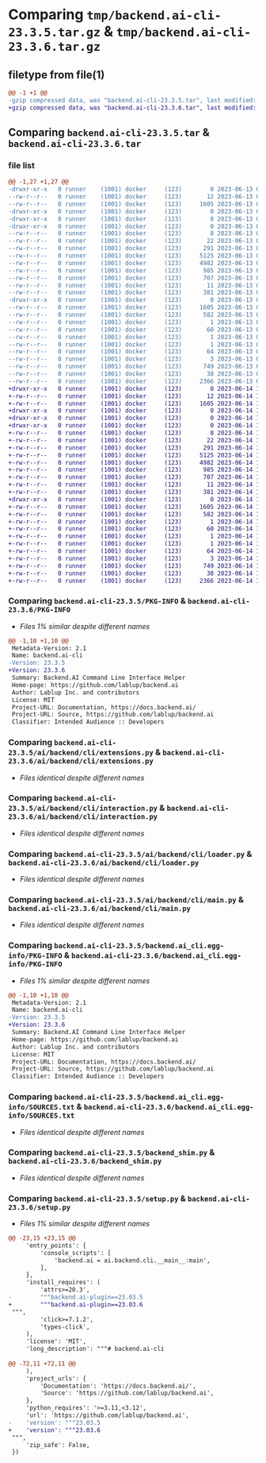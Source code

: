 # Comparing `tmp/backend.ai-cli-23.3.5.tar.gz` & `tmp/backend.ai-cli-23.3.6.tar.gz`

## filetype from file(1)

```diff
@@ -1 +1 @@
-gzip compressed data, was "backend.ai-cli-23.3.5.tar", last modified: Tue Jun 13 03:42:15 2023, max compression
+gzip compressed data, was "backend.ai-cli-23.3.6.tar", last modified: Wed Jun 14 11:13:27 2023, max compression
```

## Comparing `backend.ai-cli-23.3.5.tar` & `backend.ai-cli-23.3.6.tar`

### file list

```diff
@@ -1,27 +1,27 @@
-drwxr-xr-x   0 runner    (1001) docker     (123)        0 2023-06-13 03:42:15.936266 backend.ai-cli-23.3.5/
--rw-r--r--   0 runner    (1001) docker     (123)       12 2023-06-13 03:42:15.000000 backend.ai-cli-23.3.5/MANIFEST.in
--rw-r--r--   0 runner    (1001) docker     (123)     1605 2023-06-13 03:42:15.936266 backend.ai-cli-23.3.5/PKG-INFO
-drwxr-xr-x   0 runner    (1001) docker     (123)        0 2023-06-13 03:42:15.932266 backend.ai-cli-23.3.5/ai/
-drwxr-xr-x   0 runner    (1001) docker     (123)        0 2023-06-13 03:42:15.932266 backend.ai-cli-23.3.5/ai/backend/
-drwxr-xr-x   0 runner    (1001) docker     (123)        0 2023-06-13 03:42:15.932266 backend.ai-cli-23.3.5/ai/backend/cli/
--rw-r--r--   0 runner    (1001) docker     (123)        8 2023-06-13 03:42:15.000000 backend.ai-cli-23.3.5/ai/backend/cli/VERSION
--rw-r--r--   0 runner    (1001) docker     (123)       22 2023-06-13 03:42:15.000000 backend.ai-cli-23.3.5/ai/backend/cli/__init__.py
--rw-r--r--   0 runner    (1001) docker     (123)      291 2023-06-13 03:42:15.000000 backend.ai-cli-23.3.5/ai/backend/cli/__main__.py
--rw-r--r--   0 runner    (1001) docker     (123)     5125 2023-06-13 03:42:15.000000 backend.ai-cli-23.3.5/ai/backend/cli/extensions.py
--rw-r--r--   0 runner    (1001) docker     (123)     4982 2023-06-13 03:42:15.000000 backend.ai-cli-23.3.5/ai/backend/cli/interaction.py
--rw-r--r--   0 runner    (1001) docker     (123)      985 2023-06-13 03:42:15.000000 backend.ai-cli-23.3.5/ai/backend/cli/loader.py
--rw-r--r--   0 runner    (1001) docker     (123)      707 2023-06-13 03:42:15.000000 backend.ai-cli-23.3.5/ai/backend/cli/main.py
--rw-r--r--   0 runner    (1001) docker     (123)       11 2023-06-13 03:42:15.000000 backend.ai-cli-23.3.5/ai/backend/cli/py.typed
--rw-r--r--   0 runner    (1001) docker     (123)      381 2023-06-13 03:42:15.000000 backend.ai-cli-23.3.5/ai/backend/cli/types.py
-drwxr-xr-x   0 runner    (1001) docker     (123)        0 2023-06-13 03:42:15.936266 backend.ai-cli-23.3.5/backend.ai_cli.egg-info/
--rw-r--r--   0 runner    (1001) docker     (123)     1605 2023-06-13 03:42:15.000000 backend.ai-cli-23.3.5/backend.ai_cli.egg-info/PKG-INFO
--rw-r--r--   0 runner    (1001) docker     (123)      582 2023-06-13 03:42:15.000000 backend.ai-cli-23.3.5/backend.ai_cli.egg-info/SOURCES.txt
--rw-r--r--   0 runner    (1001) docker     (123)        1 2023-06-13 03:42:15.000000 backend.ai-cli-23.3.5/backend.ai_cli.egg-info/dependency_links.txt
--rw-r--r--   0 runner    (1001) docker     (123)       60 2023-06-13 03:42:15.000000 backend.ai-cli-23.3.5/backend.ai_cli.egg-info/entry_points.txt
--rw-r--r--   0 runner    (1001) docker     (123)        1 2023-06-13 03:42:15.000000 backend.ai-cli-23.3.5/backend.ai_cli.egg-info/namespace_packages.txt
--rw-r--r--   0 runner    (1001) docker     (123)        1 2023-06-13 03:42:15.000000 backend.ai-cli-23.3.5/backend.ai_cli.egg-info/not-zip-safe
--rw-r--r--   0 runner    (1001) docker     (123)       64 2023-06-13 03:42:15.000000 backend.ai-cli-23.3.5/backend.ai_cli.egg-info/requires.txt
--rw-r--r--   0 runner    (1001) docker     (123)        3 2023-06-13 03:42:15.000000 backend.ai-cli-23.3.5/backend.ai_cli.egg-info/top_level.txt
--rw-r--r--   0 runner    (1001) docker     (123)      749 2023-06-13 03:42:15.000000 backend.ai-cli-23.3.5/backend_shim.py
--rw-r--r--   0 runner    (1001) docker     (123)       38 2023-06-13 03:42:15.936266 backend.ai-cli-23.3.5/setup.cfg
--rw-r--r--   0 runner    (1001) docker     (123)     2366 2023-06-13 03:42:15.000000 backend.ai-cli-23.3.5/setup.py
+drwxr-xr-x   0 runner    (1001) docker     (123)        0 2023-06-14 11:13:27.425629 backend.ai-cli-23.3.6/
+-rw-r--r--   0 runner    (1001) docker     (123)       12 2023-06-14 11:13:27.000000 backend.ai-cli-23.3.6/MANIFEST.in
+-rw-r--r--   0 runner    (1001) docker     (123)     1605 2023-06-14 11:13:27.425629 backend.ai-cli-23.3.6/PKG-INFO
+drwxr-xr-x   0 runner    (1001) docker     (123)        0 2023-06-14 11:13:27.421629 backend.ai-cli-23.3.6/ai/
+drwxr-xr-x   0 runner    (1001) docker     (123)        0 2023-06-14 11:13:27.421629 backend.ai-cli-23.3.6/ai/backend/
+drwxr-xr-x   0 runner    (1001) docker     (123)        0 2023-06-14 11:13:27.421629 backend.ai-cli-23.3.6/ai/backend/cli/
+-rw-r--r--   0 runner    (1001) docker     (123)        8 2023-06-14 11:13:27.000000 backend.ai-cli-23.3.6/ai/backend/cli/VERSION
+-rw-r--r--   0 runner    (1001) docker     (123)       22 2023-06-14 11:13:27.000000 backend.ai-cli-23.3.6/ai/backend/cli/__init__.py
+-rw-r--r--   0 runner    (1001) docker     (123)      291 2023-06-14 11:13:27.000000 backend.ai-cli-23.3.6/ai/backend/cli/__main__.py
+-rw-r--r--   0 runner    (1001) docker     (123)     5125 2023-06-14 11:13:27.000000 backend.ai-cli-23.3.6/ai/backend/cli/extensions.py
+-rw-r--r--   0 runner    (1001) docker     (123)     4982 2023-06-14 11:13:27.000000 backend.ai-cli-23.3.6/ai/backend/cli/interaction.py
+-rw-r--r--   0 runner    (1001) docker     (123)      985 2023-06-14 11:13:27.000000 backend.ai-cli-23.3.6/ai/backend/cli/loader.py
+-rw-r--r--   0 runner    (1001) docker     (123)      707 2023-06-14 11:13:27.000000 backend.ai-cli-23.3.6/ai/backend/cli/main.py
+-rw-r--r--   0 runner    (1001) docker     (123)       11 2023-06-14 11:13:27.000000 backend.ai-cli-23.3.6/ai/backend/cli/py.typed
+-rw-r--r--   0 runner    (1001) docker     (123)      381 2023-06-14 11:13:27.000000 backend.ai-cli-23.3.6/ai/backend/cli/types.py
+drwxr-xr-x   0 runner    (1001) docker     (123)        0 2023-06-14 11:13:27.425629 backend.ai-cli-23.3.6/backend.ai_cli.egg-info/
+-rw-r--r--   0 runner    (1001) docker     (123)     1605 2023-06-14 11:13:27.000000 backend.ai-cli-23.3.6/backend.ai_cli.egg-info/PKG-INFO
+-rw-r--r--   0 runner    (1001) docker     (123)      582 2023-06-14 11:13:27.000000 backend.ai-cli-23.3.6/backend.ai_cli.egg-info/SOURCES.txt
+-rw-r--r--   0 runner    (1001) docker     (123)        1 2023-06-14 11:13:27.000000 backend.ai-cli-23.3.6/backend.ai_cli.egg-info/dependency_links.txt
+-rw-r--r--   0 runner    (1001) docker     (123)       60 2023-06-14 11:13:27.000000 backend.ai-cli-23.3.6/backend.ai_cli.egg-info/entry_points.txt
+-rw-r--r--   0 runner    (1001) docker     (123)        1 2023-06-14 11:13:27.000000 backend.ai-cli-23.3.6/backend.ai_cli.egg-info/namespace_packages.txt
+-rw-r--r--   0 runner    (1001) docker     (123)        1 2023-06-14 11:13:27.000000 backend.ai-cli-23.3.6/backend.ai_cli.egg-info/not-zip-safe
+-rw-r--r--   0 runner    (1001) docker     (123)       64 2023-06-14 11:13:27.000000 backend.ai-cli-23.3.6/backend.ai_cli.egg-info/requires.txt
+-rw-r--r--   0 runner    (1001) docker     (123)        3 2023-06-14 11:13:27.000000 backend.ai-cli-23.3.6/backend.ai_cli.egg-info/top_level.txt
+-rw-r--r--   0 runner    (1001) docker     (123)      749 2023-06-14 11:13:27.000000 backend.ai-cli-23.3.6/backend_shim.py
+-rw-r--r--   0 runner    (1001) docker     (123)       38 2023-06-14 11:13:27.425629 backend.ai-cli-23.3.6/setup.cfg
+-rw-r--r--   0 runner    (1001) docker     (123)     2366 2023-06-14 11:13:27.000000 backend.ai-cli-23.3.6/setup.py
```

### Comparing `backend.ai-cli-23.3.5/PKG-INFO` & `backend.ai-cli-23.3.6/PKG-INFO`

 * *Files 1% similar despite different names*

```diff
@@ -1,10 +1,10 @@
 Metadata-Version: 2.1
 Name: backend.ai-cli
-Version: 23.3.5
+Version: 23.3.6
 Summary: Backend.AI Command Line Interface Helper
 Home-page: https://github.com/lablup/backend.ai
 Author: Lablup Inc. and contributors
 License: MIT
 Project-URL: Documentation, https://docs.backend.ai/
 Project-URL: Source, https://github.com/lablup/backend.ai
 Classifier: Intended Audience :: Developers
```

### Comparing `backend.ai-cli-23.3.5/ai/backend/cli/extensions.py` & `backend.ai-cli-23.3.6/ai/backend/cli/extensions.py`

 * *Files identical despite different names*

### Comparing `backend.ai-cli-23.3.5/ai/backend/cli/interaction.py` & `backend.ai-cli-23.3.6/ai/backend/cli/interaction.py`

 * *Files identical despite different names*

### Comparing `backend.ai-cli-23.3.5/ai/backend/cli/loader.py` & `backend.ai-cli-23.3.6/ai/backend/cli/loader.py`

 * *Files identical despite different names*

### Comparing `backend.ai-cli-23.3.5/ai/backend/cli/main.py` & `backend.ai-cli-23.3.6/ai/backend/cli/main.py`

 * *Files identical despite different names*

### Comparing `backend.ai-cli-23.3.5/backend.ai_cli.egg-info/PKG-INFO` & `backend.ai-cli-23.3.6/backend.ai_cli.egg-info/PKG-INFO`

 * *Files 1% similar despite different names*

```diff
@@ -1,10 +1,10 @@
 Metadata-Version: 2.1
 Name: backend.ai-cli
-Version: 23.3.5
+Version: 23.3.6
 Summary: Backend.AI Command Line Interface Helper
 Home-page: https://github.com/lablup/backend.ai
 Author: Lablup Inc. and contributors
 License: MIT
 Project-URL: Documentation, https://docs.backend.ai/
 Project-URL: Source, https://github.com/lablup/backend.ai
 Classifier: Intended Audience :: Developers
```

### Comparing `backend.ai-cli-23.3.5/backend.ai_cli.egg-info/SOURCES.txt` & `backend.ai-cli-23.3.6/backend.ai_cli.egg-info/SOURCES.txt`

 * *Files identical despite different names*

### Comparing `backend.ai-cli-23.3.5/backend_shim.py` & `backend.ai-cli-23.3.6/backend_shim.py`

 * *Files identical despite different names*

### Comparing `backend.ai-cli-23.3.5/setup.py` & `backend.ai-cli-23.3.6/setup.py`

 * *Files 1% similar despite different names*

```diff
@@ -23,15 +23,15 @@
     'entry_points': {
         'console_scripts': [
             'backend.ai = ai.backend.cli.__main__:main',
         ],
     },
     'install_requires': (
         'attrs>=20.3',
-        """backend.ai-plugin==23.03.5
+        """backend.ai-plugin==23.03.6
 """,
         'click>=7.1.2',
         'types-click',
     ),
     'license': 'MIT',
     'long_description': """# backend.ai-cli
 
@@ -72,11 +72,11 @@
     ),
     'project_urls': {
         'Documentation': 'https://docs.backend.ai/',
         'Source': 'https://github.com/lablup/backend.ai',
     },
     'python_requires': '>=3.11,<3.12',
     'url': 'https://github.com/lablup/backend.ai',
-    'version': """23.03.5
+    'version': """23.03.6
 """,
     'zip_safe': False,
 })
```


